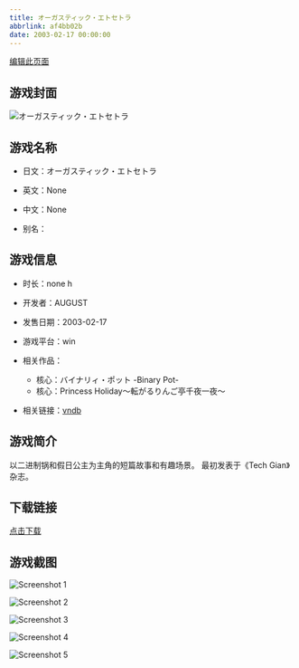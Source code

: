 ```yaml
---
title: オーガスティック・エトセトラ
abbrlink: af4bb02b
date: 2003-02-17 00:00:00
---
```

[编辑此页面](https://github.com/ACG-3/ADV3-source/blob/main/source/_posts/games/%E3%82%AA%E3%83%BC%E3%82%AC%E3%82%B9%E3%83%86%E3%82%A3%E3%83%83%E3%82%AF%E3%83%BB%E3%82%A8%E3%83%88%E3%82%BB%E3%83%88%E3%83%A9.md)

## 游戏封面

![オーガスティック・エトセトラ](https://pan.timero.xyz/d/onedrive/img_lib_001/%E3%82%AA%E3%83%BC%E3%82%AC%E3%82%B9%E3%83%86%E3%82%A3%E3%83%83%E3%82%AF%E3%83%BB%E3%82%A8%E3%83%88%E3%82%BB%E3%83%88%E3%83%A9_cover.avif)


## 游戏名称

- 日文：オーガスティック・エトセトラ
- 英文：None
- 中文：None

- 别名：


## 游戏信息

- 时长：none h
- 开发者：AUGUST
- 发售日期：2003-02-17
- 游戏平台：win
- 相关作品：
   - 核心：バイナリィ・ポット -Binary Pot-
   - 核心：Princess Holiday～転がるりんご亭千夜一夜～

- 相关链接：[vndb](https://vndb.org/v12793)


## 游戏简介

以二进制锅和假日公主为主角的短篇故事和有趣场景。
最初发表于《Tech Gian》杂志。


## 下载链接

[点击下载](https://pan.timero.xyz/onedrive/adv_lib_001/%E3%82%AA%E3%83%BC%E3%82%AC%E3%82%B9%E3%83%86%E3%82%A3%E3%83%83%E3%82%AF%E3%83%BB%E3%82%A8%E3%83%88%E3%82%BB%E3%83%88%E3%83%A9)


## 游戏截图


![Screenshot 1](https://pan.timero.xyz/d/onedrive/img_lib_001/%E3%82%AA%E3%83%BC%E3%82%AC%E3%82%B9%E3%83%86%E3%82%A3%E3%83%83%E3%82%AF%E3%83%BB%E3%82%A8%E3%83%88%E3%82%BB%E3%83%88%E3%83%A9_Screenshot_1.avif)

![Screenshot 2](https://pan.timero.xyz/d/onedrive/img_lib_001/%E3%82%AA%E3%83%BC%E3%82%AC%E3%82%B9%E3%83%86%E3%82%A3%E3%83%83%E3%82%AF%E3%83%BB%E3%82%A8%E3%83%88%E3%82%BB%E3%83%88%E3%83%A9_Screenshot_2.avif)

![Screenshot 3](https://pan.timero.xyz/d/onedrive/img_lib_001/%E3%82%AA%E3%83%BC%E3%82%AC%E3%82%B9%E3%83%86%E3%82%A3%E3%83%83%E3%82%AF%E3%83%BB%E3%82%A8%E3%83%88%E3%82%BB%E3%83%88%E3%83%A9_Screenshot_3.avif)

![Screenshot 4](https://pan.timero.xyz/d/onedrive/img_lib_001/%E3%82%AA%E3%83%BC%E3%82%AC%E3%82%B9%E3%83%86%E3%82%A3%E3%83%83%E3%82%AF%E3%83%BB%E3%82%A8%E3%83%88%E3%82%BB%E3%83%88%E3%83%A9_Screenshot_4.avif)

![Screenshot 5](https://pan.timero.xyz/d/onedrive/img_lib_001/%E3%82%AA%E3%83%BC%E3%82%AC%E3%82%B9%E3%83%86%E3%82%A3%E3%83%83%E3%82%AF%E3%83%BB%E3%82%A8%E3%83%88%E3%82%BB%E3%83%88%E3%83%A9_Screenshot_5.avif)

